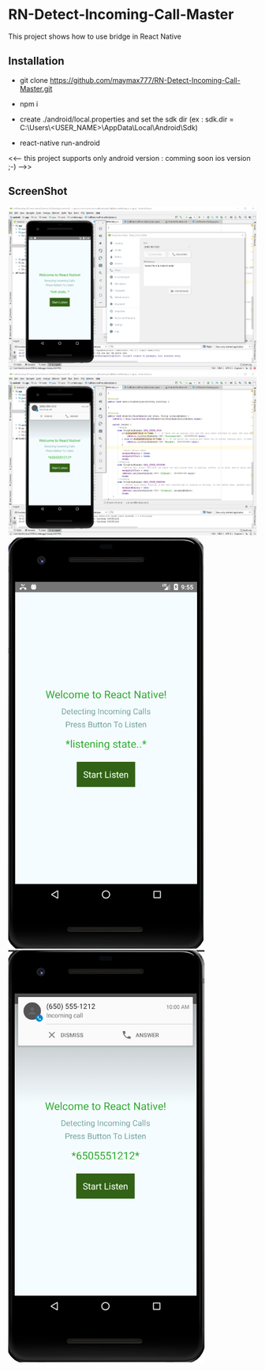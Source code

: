 # RN-Detect-Incoming-Call-Master
This project shows how to use bridge in React Native

## Installation
- git clone https://github.com/maymax777/RN-Detect-Incoming-Call-Master.git
- npm i
- create ./android/local.properties and set the sdk dir
  (ex : sdk.dir = C:\\Users\\<USER_NAME>\\AppData\\Local\\Android\\Sdk)
  
- react-native run-android 

<<-- this project supports only android version : comming soon ios version ;-) -->>

## ScreenShot
![Image](/screenshot/screenshot_1.png?raw=true)
![Image](/screenshot/screenshot_2.png?raw=true)
![Image](/screenshot/screenshot_3.png?raw=true)
![Image](/screenshot/screenshot_4.png?raw=true)

